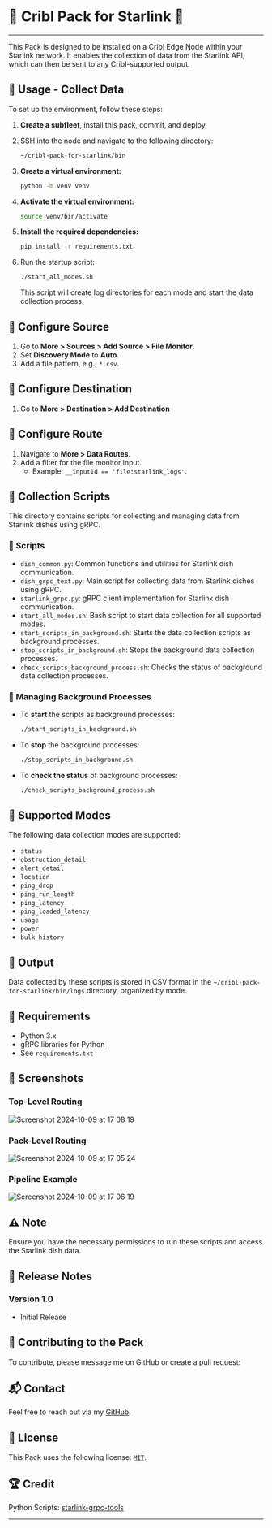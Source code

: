 # 🛜 Cribl Pack for Starlink 🚀
----
This Pack is designed to be installed on a Cribl Edge Node within your Starlink network. It enables the collection of data from the Starlink API, which can then be sent to any Cribl-supported output.

## 🌟 Usage - Collect Data

To set up the environment, follow these steps:
1. **Create a subfleet**, install this pack, commit, and deploy.

2. SSH into the node and navigate to the following directory:
   ```bash
   ~/cribl-pack-for-starlink/bin
   ```
3. **Create a virtual environment:**
   ```bash
   python -m venv venv
   ```
4. **Activate the virtual environment:**
   ```bash
   source venv/bin/activate
   ```
5. **Install the required dependencies:**
   ```bash
   pip install -r requirements.txt
   ```
6. Run the startup script:
   ```bash
   ./start_all_modes.sh
   ```
   This script will create log directories for each mode and start the data collection process.

## 📨 Configure Source
1. Go to **More > Sources > Add Source > File Monitor**.
2. Set **Discovery Mode** to **Auto**.
3. Add a file pattern, e.g., `*.csv`.

## 📍 Configure Destination
1. Go to **More > Destination > Add Destination**
   
## 🔀 Configure Route
1. Navigate to **More > Data Routes**.
2. Add a filter for the file monitor input.
   - Example: `__inputId == 'file:starlink_logs'`.

## 📂 Collection Scripts

This directory contains scripts for collecting and managing data from Starlink dishes using gRPC.

### 📝 Scripts

- `dish_common.py`: Common functions and utilities for Starlink dish communication.
- `dish_grpc_text.py`: Main script for collecting data from Starlink dishes using gRPC.
- `starlink_grpc.py`: gRPC client implementation for Starlink dish communication.
- `start_all_modes.sh`: Bash script to start data collection for all supported modes.
- `start_scripts_in_background.sh`: Starts the data collection scripts as background processes.
- `stop_scripts_in_background.sh`: Stops the background data collection processes.
- `check_scripts_background_process.sh`: Checks the status of background data collection processes.

### 🔄 Managing Background Processes

- To **start** the scripts as background processes:
  ```bash
  ./start_scripts_in_background.sh
  ```
- To **stop** the background processes:
  ```bash
  ./stop_scripts_in_background.sh
  ```
- To **check the status** of background processes:
  ```bash
  ./check_scripts_background_process.sh
  ```

## 🚦 Supported Modes

The following data collection modes are supported:

- `status`
- `obstruction_detail`
- `alert_detail`
- `location`
- `ping_drop`
- `ping_run_length`
- `ping_latency`
- `ping_loaded_latency`
- `usage`
- `power`
- `bulk_history`

## 💾 Output

Data collected by these scripts is stored in CSV format in the `~/cribl-pack-for-starlink/bin/logs` directory, organized by mode.

## 🔧 Requirements

- Python 3.x
- gRPC libraries for Python
- See `requirements.txt`

## 📸 Screenshots
### Top-Level Routing
![Screenshot 2024-10-09 at 17 08 19](https://github.com/user-attachments/assets/1cd9f6e8-c159-4285-aa25-a5d966f84153)

### Pack-Level Routing 
![Screenshot 2024-10-09 at 17 05 24](https://github.com/user-attachments/assets/4719f145-1ade-403e-bd69-002a3ce7c5a9)

### Pipeline Example
![Screenshot 2024-10-09 at 17 06 19](https://github.com/user-attachments/assets/a81b2bd8-b606-4554-b9db-d3b8bfd9e617)

## ⚠️ Note

Ensure you have the necessary permissions to run these scripts and access the Starlink dish data.

## 📝 Release Notes

### Version 1.0
- Initial Release

## 🤝 Contributing to the Pack

To contribute, please message me on GitHub or create a pull request:

## 📬 Contact

Feel free to reach out via my [GitHub](https://github.com/PySecNinja).

## 📜 License

This Pack uses the following license: [`MIT`](https://opensource.org/licenses/MIT).

## 🏆 Credit

Python Scripts: [starlink-grpc-tools](https://github.com/sparky8512/starlink-grpc-tools)

---

